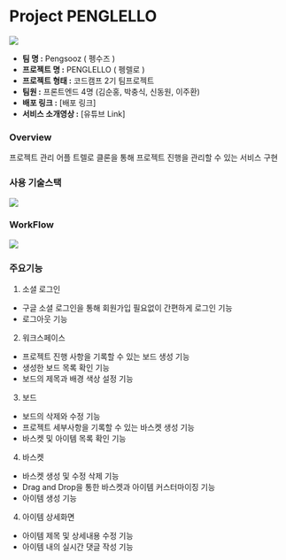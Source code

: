 # Project PENGLELLO

![](https://media.vlpt.us/images/luckychdl/post/7a94b350-6358-4b45-b834-bbcb2da7c4df/%E1%84%89%E1%85%B3%E1%84%8F%E1%85%B3%E1%84%85%E1%85%B5%E1%86%AB%E1%84%89%E1%85%A3%E1%86%BA%202021-09-25%20%E1%84%8B%E1%85%A9%E1%84%92%E1%85%AE%205.11.25.png)

- **팀 명 :** Pengsooz ( 펭수즈 )
- **프로젝트 명 :** PENGLELLO ( 펭렐로 )
- **프로젝트 형태 :** 코드캠프 2기 팀프로젝트
- **팀원 :** 프론트엔드 4명 (김순홍, 박충식, 신동원, 이주환)
- **배포 링크 :** [배포 링크]
- **서비스 소개영상 :** [유튜브 Link]

### Overview

프로젝트 관리 어플 트렐로 클론을 통해 프로젝트 진행을 관리할 수 있는 서비스 구현

### 사용 기술스택

![](https://media.vlpt.us/images/luckychdl/post/b884c73a-ac9c-4534-ad30-5e7bd668571f/%E1%84%89%E1%85%B3%E1%84%8F%E1%85%B3%E1%84%85%E1%85%B5%E1%86%AB%E1%84%89%E1%85%A3%E1%86%BA%202021-09-25%20%E1%84%8B%E1%85%A9%E1%84%92%E1%85%AE%206.01.49.png)

### WorkFlow

![](https://media.vlpt.us/images/luckychdl/post/c9ca496b-84af-4338-a075-c85adb1d4614/%E1%84%89%E1%85%B3%E1%84%8F%E1%85%B3%E1%84%85%E1%85%B5%E1%86%AB%E1%84%89%E1%85%A3%E1%86%BA%202021-09-25%20%E1%84%8B%E1%85%A9%E1%84%92%E1%85%AE%206.16.38.png)

### 주요기능

1. 소셜 로그인

- 구글 소셜 로그인을 통해 회원가입 필요없이 간편하게 로그인 기능
- 로그아웃 기능

2. 워크스페이스

- 프로젝트 진행 사항을 기록할 수 있는 보드 생성 기능
- 생성한 보드 목록 확인 기능
- 보드의 제목과 배경 색상 설정 기능

3. 보드

- 보드의 삭제와 수정 기능
- 프로젝트 세부사항을 기록할 수 있는 바스켓 생성 기능
- 바스켓 및 아이템 목록 확인 기능

4. 바스켓

- 바스켓 생성 및 수정 삭제 기능
- Drag and Drop을 통한 바스켓과 아이템 커스터마이징 기능
- 아이템 생성 기능

4. 아이템 상세화면

- 아이템 제목 및 상세내용 수정 기능
- 아이템 내의 실시간 댓글 작성 기능
